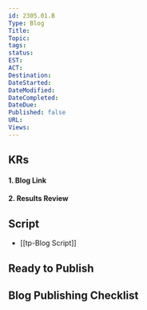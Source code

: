 ```yaml
---
id: 2305.01.B
Type: Blog
Title: 
Topic:
tags:
status: 
EST:
ACT:
Destination:
DateStarted: 
DateModified: 
DateCompleted:
DateDue:
Published: false
URL:
Views:
---
```

## KRs
#### 1. Blog Link
#### 2. Results Review
## Script
- [[tp-Blog Script]]

## Ready to Publish

## Blog Publishing Checklist
